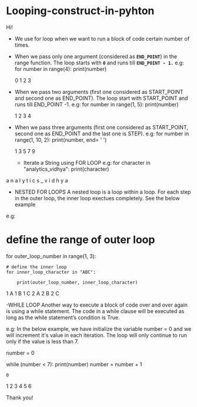 # Looping-construct-in-pyhton

Hi!

- We use for loop when we want to run a block of code certain number of times.
 
- When we pass only one argument (considered as **`END_POINT`**) in the range function. The loop starts with **`0`** and runs till **`END_POINT - 1.`**
e.g:
for number in range(4):
    print(number)
    
    0 1 2 3

- When we pass two arguments (first one considered as START_POINT and second one as END_POINT). The loop start with START_POINT and runs till END_POINT -1.
e.g:
for number in range(1, 5):
    print(number)
    
    1 2 3 4

- When we pass three arguments (first one considered as START_POINT, second one as END_POINT and the last one is STEP).
e.g:
for number in range(1, 10, 2):
    print(number, end= ' ')
    
    1 3 5 7 9
    
    - Iterate a String using FOR LOOP
    e.g:
    for character in "analytics_vidhya":
    print(character)
    
a
n
a
l
y
t
i
c
s
_
v
i
d
h
y
a

- NESTED FOR LOOPS
A nested loop is a loop within a loop.
For each step in the outer loop, the inner loop exectues completely. See the below example

e.g:
# define the range of outer loop
for outer_loop_number in range(1, 3):
    
    # define the inner loop
    for inner_loop_character in "ABC":
        
        print(outer_loop_number, inner_loop_character)
        
 1 A
1 B
1 C
2 A
2 B
2 C

-WHILE LOOP
Another way to execute a block of code over and over again is using a while statement.
The code in a while clause will be executed as long as the while statement’s condition is True.

e.g:
In the below example, we have initialize the variable number = 0 and we will increment it's value in each iteration. The loop will only continue to run only if the value is less than 7.

number = 0

while (number < 7):
    print(number)
    number = number + 1
    
    0
1
2
3
4
5
6


Thank you!
